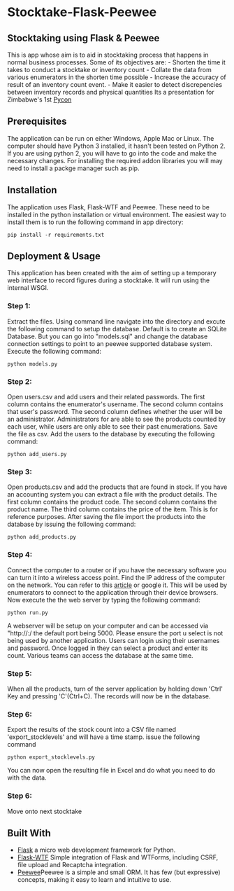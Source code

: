 # Stocktake-Flask-Peewee
## Stocktaking using Flask &amp; Peewee

This is app whose aim is to aid in stocktaking process that happens in normal business processes. 
Some of its objectives are:
	- Shorten the time it takes to conduct a stocktake or inventory count
	- Collate the data from various enumerators in the shorten time possible
	- Increase the accuracy of result of an inventory count event.
	- Make it easier to detect discrepencies between inventory records and physical quantities
Its a presentation for Zimbabwe's 1st [Pycon](http://zw.pycon.org)

## Prerequisites

The application can be run on either Windows, Apple Mac or Linux. The computer should have Python 3 installed, it hasn't been tested on Python 2. 
If you are using python 2, you will have to go into the code and make the necessary changes. For installing the required addon libraries you will may need
to install a packge manager such as pip.

## Installation

The application uses Flask, Flask-WTF and Peewee. These need to be installed in the python installation or virtual environment.
The easiest way to install them is to run the following command in  app directory:

	pip install -r requirements.txt
	
	
## Deployment & Usage

This application has been created with the aim of setting up a temporary web interface to record figures during a stocktake. It will 
run using the internal WSGI. 

### Step 1:
Extract the files. Using command line navigate into the directory and excute the following command to setup the database. 
Default is to create an SQLite Database. But you can go into "models.sql" and change the database connection settings to point to an peewee 
supported database system. Execute the following command:

	python models.py


### Step 2:
Open users.csv and add users and their related passwords. The first column contains the enumerator's username. 
The second column contains that user's password. The second column defines whether the user will be an administrator.
Administrators for are able to see the products counted by each user, while users are only able to see their past enumerations. Save the file
as csv. Add the users to the database by executing the following command:

	python add_users.py

### Step 3:
Open products.csv and add the products that are found in stock. If you have an accounting system you can extract a file with the product
details. The first column contains the product code. The second column contains the product name. The third column contains the price of the
item. This is for reference purposes. After saving the  file import the products into the database by issuing the following command:

	python add_products.py

### Step 4:
Connect the computer to a router or if you have the necessary software you can turn it into a wireless access point. 
Find the IP address of the computer on the network. You can refer to this [article](https://www.dowling.edu/mydowling/tech/ipaddress.html) or google it. 
This will be used by enumerators to connect to the application through their device browsers. Now execute the the web server by typing the following command:

	python run.py

A webserver will be setup on your computer and can be accessed via "http://<ipaddress>:<port>/ the default port being 5000. Please
ensure the port u select is not being used by another application. Users can login using their usernames and password. Once logged
in they can select a product and enter its count. Various teams can access
the database at the same time.

### Step 5:
When all the products, turn of the server application by holding down 'Ctrl' Key and pressing 'C'(Ctrl+C). The records will now be 
in the database.

### Step 6:
Export the results of the stock count into a CSV file named 'export_stocklevels' and will have a time stamp. issue the following command

	python export_stocklevels.py

You can now open the resulting file in Excel and do what you need to do with the data.

### Step 6:
Move onto next stocktake

## Built With

* [Flask](http://flask.pocoo.org/) a micro web development framework for Python. 
* [Flask-WTF](https://flask-wtf.readthedocs.io) Simple integration of Flask and WTForms, including CSRF, file upload and Recaptcha integration.
* [Peewee](http://docs.peewee-orm.com)Peewee is a simple and small ORM. It has few (but expressive) concepts, making it easy to learn and intuitive to use.

	

